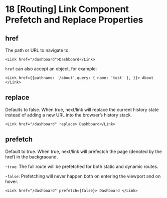 # 18 [Routing] Link Component Prefetch and Replace Properties

## href 
The path or URL to navigate to.

`<Link href="/dashboard">Dashboard</Link>`

`href` can also accept an object, for example:

`<Link href={{pathname: '/about',query: { name: 'test' }, }}> About </Link>`

## replace
Defaults to false. When true, next/link will replace the current history state instead of adding a new URL into the browser’s history stack.

`<Link href="/dashboard" replace> Dashboard</Link>`


## prefetch 
Default to true. When true, next/link will prefectch the page (denoted by the href) in the backgraound.

-`true`: The full route will be prefetched for both static and dynamic routes.

-`false`: Prefetching will never happen both on entering the viewport and on hover.

`<Link href="/dashboard" prefetch={false}> Dashboard </Link>`